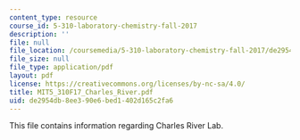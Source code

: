 ```yaml
---
content_type: resource
course_id: 5-310-laboratory-chemistry-fall-2017
description: ''
file: null
file_location: /coursemedia/5-310-laboratory-chemistry-fall-2017/de2954db8ee390e6bed1402d165c2fa6_MIT5_310F17_Charles_River.pdf
file_size: null
file_type: application/pdf
layout: pdf
license: https://creativecommons.org/licenses/by-nc-sa/4.0/
title: MIT5_310F17_Charles_River.pdf
uid: de2954db-8ee3-90e6-bed1-402d165c2fa6
---
```

This file contains information regarding Charles River Lab.